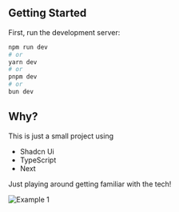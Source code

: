 ## Getting Started

First, run the development server:

```bash
npm run dev
# or
yarn dev
# or
pnpm dev
# or
bun dev
```

## Why?

This is just a small project using
- Shadcn Ui
- TypeScript
- Next

Just playing around getting familiar with the tech!

![Example 1]([https://github.com/willtham1/cookbook-v2/blob/main/Screenshot.png)

